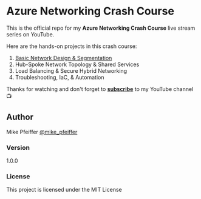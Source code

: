 # Azure Networking Crash Course

This is the official repo for my **Azure Networking Crash Course** live stream series on YouTube.

Here are the hands-on projects in this crash course:

1. [Basic Network Design & Segmentation](https://github.com/mikepfeiffer/azure-network-101/tree/main/Project%201)
2. Hub-Spoke Network Topology & Shared Services
3. Load Balancing & Secure Hybrid Networking
4. Troubleshooting, IaC, & Automation

Thanks for watching and don't forget to **[subscribe](https://www.youtube.com/channel/UCuoEOqepPoBrnpL5C3P6Ehg)** to my YouTube channel 📺

## Author

Mike Pfeiffer
[@mike_pfeiffer](https://twitter.com/mike_pfeiffer)

### Version

1.0.0

### License

This project is licensed under the MIT License
